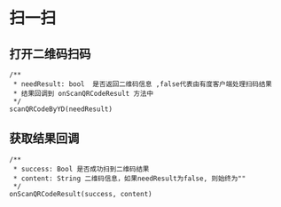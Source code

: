 # 扫一扫

## 打开二维码扫码

```
/**
 * needResult: bool  是否返回二维码信息 ,false代表由有度客户端处理扫码结果
 * 结果回调到 onScanQRCodeResult 方法中
 */
scanQRCodeByYD(needResult)
```

## 获取结果回调

```
/**
 * success: Bool 是否成功扫到二维码结果
 * content: String 二维码信息，如果needResult为false, 则始终为""
 */
onScanQRCodeResult(success, content)
```

 